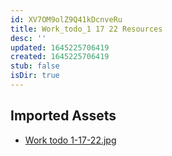 ```yaml
---
id: XV7OM9olZ9Q41kDcnveRu
title: Work_todo_1 17 22 Resources
desc: ''
updated: 1645225706419
created: 1645225706419
stub: false
isDir: true
---
```

## Imported Assets
- [Work todo 1-17-22.jpg](/assets/work-todo-1-17-22.jpg)
